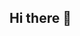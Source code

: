 ## Hi there 👋

<!--
**Ahme-fahd/Ahme-fahd** is a ✨ _special_ ✨ repository because its `README.md` (this file) appears on your GitHub profile.

# 👋 Hi, I'm Ahmed Fahd  

Welcome to my GitHub profile! 🚀  

## 🌟 Featured Projects:
- 📌 [Book Marker](https://ahme-fahd.github.io/BookMarker/) – A simple web app to save and manage bookmarks(CRUD System).  
- 📌 [E-Commerce](https://ahme-fahd.github.io/E-commerce-/#/login)) – is a modern and user-friendly online store designed to provide a seamless shopping experience. 

## 📫 Connect with me:
- 💼 [https://www.linkedin.com/in/ahmed-essaam/](#)  
- ✉️ [aessam2224@gmail.com](#)  

⭐ **Don't forget to star my projects!** ⭐  
